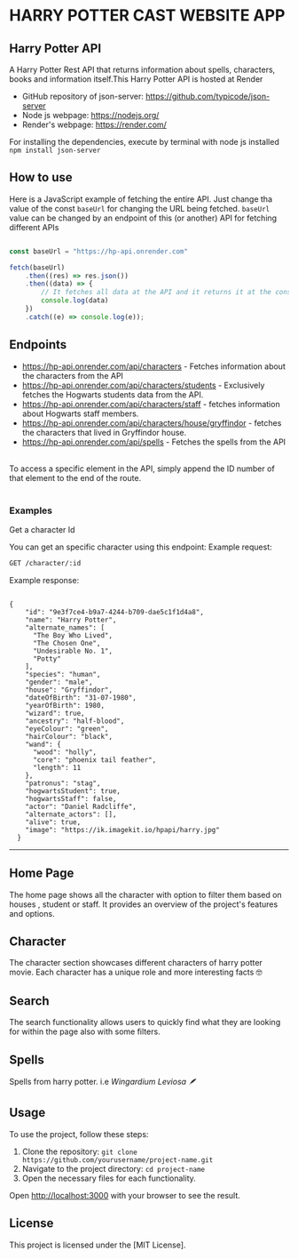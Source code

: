 # HARRY POTTER CAST WEBSITE APP

## Harry Potter API

A Harry Potter Rest API that returns information about spells, characters, books and information itself.This Harry Potter API is hosted at Render <br>

* GitHub repository of json-server: <https://github.com/typicode/json-server> <br>
* Node js webpage: <https://nodejs.org/> <br>
* Render's webpage: <https://render.com/> <br>

For installing the dependencies, execute by terminal with node js installed  ``npm install json-server``

## How to use

Here is a JavaScript example of fetching the entire API. Just change tha value of the const ``baseUrl`` for changing the URL being fetched. ``baseUrl`` value can be changed by an endpoint of this (or another) API for fetching different APIs <br>

```javascript

const baseUrl = "https://hp-api.onrender.com"

fetch(baseUrl)
	.then((res) => res.json())
	.then((data) => {
		// It fetches all data at the API and it returns it at the console
		console.log(data)
	})
	.catch((e) => console.log(e));

```

## Endpoints

* <https://hp-api.onrender.com/api/characters> - Fetches information about the characters from the API
* <https://hp-api.onrender.com/api/characters/students> - Exclusively fetches the Hogwarts students data from the API.
* <https://hp-api.onrender.com/api/characters/staff> - fetches information about Hogwarts staff members.
* <https://hp-api.onrender.com/api/characters/house/gryffindor> - fetches the characters that lived in Gryffindor house.
* <https://hp-api.onrender.com/api/spells> - Fetches the spells from the API<br>

<br>
To access a specific element in the API, simply append the ID number of that element to the end of the route. <br><br>

### Examples

Get a character Id

You can get an specific character using this endpoint:
Example request:

```bash
GET /character/:id

```

Example response:

```

{
    "id": "9e3f7ce4-b9a7-4244-b709-dae5c1f1d4a8",
    "name": "Harry Potter",
    "alternate_names": [
      "The Boy Who Lived",
      "The Chosen One",
      "Undesirable No. 1",
      "Potty"
    ],
    "species": "human",
    "gender": "male",
    "house": "Gryffindor",
    "dateOfBirth": "31-07-1980",
    "yearOfBirth": 1980,
    "wizard": true,
    "ancestry": "half-blood",
    "eyeColour": "green",
    "hairColour": "black",
    "wand": {
      "wood": "holly",
      "core": "phoenix tail feather",
      "length": 11
    },
    "patronus": "stag",
    "hogwartsStudent": true,
    "hogwartsStaff": false,
    "actor": "Daniel Radcliffe",
    "alternate_actors": [],
    "alive": true,
    "image": "https://ik.imagekit.io/hpapi/harry.jpg"
  }

```
---

## Home Page

The home page shows all the character with option to filter them based on houses , student or staff. It provides an overview of the project's features and options.

## Character

The character section showcases different characters of harry potter movie. Each character has a unique role and more interesting facts 🤓

## Search

The search functionality allows users to quickly find what they are looking for within the page also with some filters.

## Spells

Spells from harry potter. i.e _Wingardium Leviosa 🪶_

## Usage

To use the project, follow these steps:

1. Clone the repository: `git clone https://github.com/yourusername/project-name.git`
2. Navigate to the project directory: `cd project-name`
3. Open the necessary files for each functionality.

Open [http://localhost:3000](http://localhost:3000) with your browser to see the result.

## License

This project is licensed under the [MIT License].

